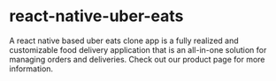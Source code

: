 # react-native-uber-eats
A react native based uber eats clone app is a fully realized and customizable food delivery application that is an all-in-one solution for managing orders and deliveries. Check out our product page for more information.
